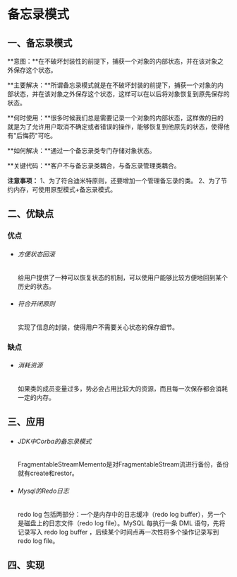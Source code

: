 # 备忘录模式

## 一、备忘录模式

**意图：**在不破坏封装性的前提下，捕获一个对象的内部状态，并在该对象之外保存这个状态。

**主要解决：**所谓备忘录模式就是在不破坏封装的前提下，捕获一个对象的内部状态，并在该对象之外保存这个状态，这样可以在以后将对象恢复到原先保存的状态。

**何时使用：**很多时候我们总是需要记录一个对象的内部状态，这样做的目的就是为了允许用户取消不确定或者错误的操作，能够恢复到他原先的状态，使得他有"后悔药"可吃。

**如何解决：**通过一个备忘录类专门存储对象状态。

**关键代码：**客户不与备忘录类耦合，与备忘录管理类耦合。

**注意事项：** 1、为了符合迪米特原则，还要增加一个管理备忘录的类。 2、为了节约内存，可使用原型模式+备忘录模式。

## 二、优缺点

### 优点 

- ###### 方便状态回滚

  给用户提供了一种可以恢复状态的机制，可以使用户能够比较方便地回到某个历史的状态。

- ###### 符合开闭原则

  实现了信息的封装，使得用户不需要关心状态的保存细节。

### 缺点

- ###### 消耗资源

  如果类的成员变量过多，势必会占用比较大的资源，而且每一次保存都会消耗一定的内存。

## 三、应用

- ###### JDK中Corba的备忘录模式

  FragmentableStreamMemento是对FragmentableStream流进行备份，备份就有create和restor。

- ###### Mysql的Redo日志

  redo log 包括两部分：一个是内存中的日志缓冲（redo log buffer），另一个是磁盘上的日志文件（redo log file）。MySQL 每执行一条 DML 语句，先将记录写入 redo log buffer ，后续某个时间点再一次性将多个操作记录写到 redo log file。

## 四、实现

